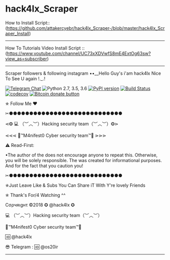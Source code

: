 # hack4lx_Scraper


How to Install Script:: (https://github.com/attakercyebr/hack4lx_Scraper-/blob/master/hack4lx_Scraper_Install)
*******************************************************

How To Tutorials Video Install Script :: (https://www.youtube.com/channel/UC73xXDVwfS8mE4ExtOg63sw?view_as=subscriber)
*******************************************************


Scraper followers &amp; following instagram ••__Hello Guy's i'am hack4lx Nice To See U again !._.!

[![Telegram Chat](https://img.shields.io/badge/chat%20on-Telegram-blue.svg)](https://t.me/hack4lx)
![Python 2.7, 3.5, 3.6](https://img.shields.io/badge/python-2.7%2C%203.5%2C%203.6-blue.svg)
[![PyPI version](https://badge.fury.io/py/instabot.svg)](https://badge.fury.io/py/instabot)
[![Build Status](https://travis-ci.org/instagrambot/instabot.svg?branch=master)](https://travis-ci.org/instagrambot/instabot)
[![codecov](https://codecov.io/gh/instagrambot/instabot/branch/master/graph/badge.svg)](https://codecov.io/gh/instagrambot/instabot)
<span class="badge-bitcoin"><a href="https://github.com/instagrambot/instabot/blob/master/.github/DONATE_BITCOIN.md" title="Donate once-off to this project using Bitcoin"><img src="https://img.shields.io/badge/bitcoin-donate-yellow.svg" alt="Bitcoin donate button" /></a></span>

✯ Follow Me ♥

✂●●●●●●●●●●●●●●●●●●●●●●●●●●●●

⋖❂ 💻 （︶︿︶）Hacking security team（︶︿︶）❂⋗

⋖⋖⋖ 💢™M4nifest0 Cyber security team™💢 ⋗⋗⋗

⚠️ Read-First:

•The author of the does not encourage anyone to repeat this. Otherwise, you will be solely responsible. The was created for informational purposes. And for the fact that you caution you!

✂●●●●●●●●●●●●●●●●●●●●●●●●●●●●

✯Just Leave Like & Subs You Can Share iT With Y're lovely Friends

✯ Thank's For/4 Watching ^^

Cσρчяιgнτ ©2018 ✪ @hack4lx ✪

💻 （︶︿︶）Hacking security team（︶︿︶）

💢™M4nifest0 Cyber security team™💢

🆔 @hack4lx

😎 Telegram : 🆔 @os20ir

*************************************
